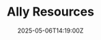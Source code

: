 ---
title: Ally Resources
linkTitle: Ally Resources
date: '2025-05-06T14:19:00Z'
weight: 1
description: An ally supports marginalized groups by advocating for them, educating
  themselves, and taking action to remove barriers. Resources for allyship and GitLab's
  diversity, inclusion, and belonging initiatives are provided, along with links to
  training and workshops.
draft: false
ref: ally-resources
---